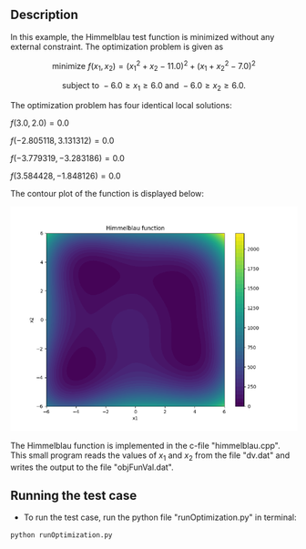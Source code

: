## Description

In this example, the Himmelblau test function is minimized without any external constraint. The optimization problem is given as

```math
\text{minimize  } f(x_1,x_2) = (x_1^2+x_2-11.0)^2 + (x_1+x_2^2-7.0)^2
```
```math
\text{subject to  }  -6.0 \geq x_1 \geq 6.0  \text{ and } -6.0 \geq x_2 \geq 6.0.
```
The optimization problem has four identical local solutions:

$f(3.0,2.0) = 0.0$

$f(-2.805118, 3.131312) = 0.0$

$f(-3.779319, -3.283186) = 0.0$

$f(3.584428, -1.848126) = 0.0$

The contour plot of the function is displayed below:

<img src="./himmelblau.png" alt="Himmelblau function" title="Himmelblau function">

The Himmelblau function is implemented in the c-file "himmelblau.cpp". This small program reads the values of $x_1$ and $x_2$ from the file "dv.dat" and writes the output to 
the file "objFunVal.dat". 


## Running the test case

- To run the test case, run the python file "runOptimization.py" in terminal:

```
python runOptimization.py 
```

